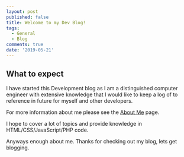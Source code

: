 ```yaml
---
layout: post
published: false
title: Welcome to my Dev Blog!
tags:
  - General
  - Blog
comments: true
date: '2019-05-21'
---
```

## What to expect

I have started this Development blog as I am a distinguished computer engineer with extensive knowledge that I would like to keep a log of to reference in future for myself and other developers. 

For more information about me please see the [About Me](about) page.

I hope to cover a lot of topics and provide knowledge in HTML/CSS/JavaScript/PHP code.

Anyways enough about me.
Thanks for checking out my blog, lets get blogging.
